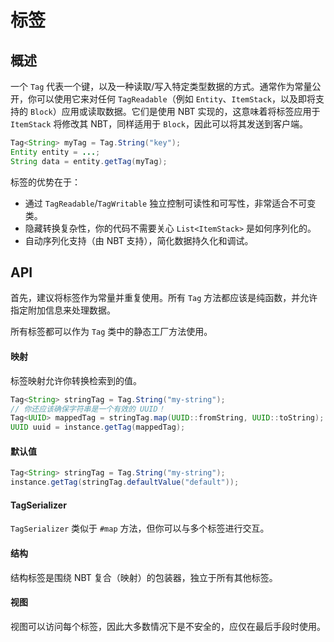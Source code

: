 # 标签

## 概述

一个 `Tag` 代表一个键，以及一种读取/写入特定类型数据的方式。通常作为常量公开，你可以使用它来对任何 `TagReadable`（例如 `Entity`、`ItemStack`，以及即将支持的 `Block`）应用或读取数据。它们是使用 NBT 实现的，这意味着将标签应用于 `ItemStack` 将修改其 NBT，同样适用于 `Block`，因此可以将其发送到客户端。

```java
Tag<String> myTag = Tag.String("key");
Entity entity = ...;
String data = entity.getTag(myTag);
```

标签的优势在于：

* 通过 `TagReadable`/`TagWritable` 独立控制可读性和可写性，非常适合不可变类。
* 隐藏转换复杂性，你的代码不需要关心 `List<ItemStack>` 是如何序列化的。
* 自动序列化支持（由 NBT 支持），简化数据持久化和调试。

## API

首先，建议将标签作为常量并重复使用。所有 `Tag` 方法都应该是纯函数，并允许指定附加信息来处理数据。

所有标签都可以作为 `Tag` 类中的静态工厂方法使用。

#### 映射

标签映射允许你转换检索到的值。

```java
Tag<String> stringTag = Tag.String("my-string");
// 你还应该确保字符串是一个有效的 UUID！
Tag<UUID> mappedTag = stringTag.map(UUID::fromString, UUID::toString);
UUID uuid = instance.getTag(mappedTag);
```

#### 默认值

```java
Tag<String> stringTag = Tag.String("my-string");
instance.getTag(stringTag.defaultValue("default"));
```

#### TagSerializer

`TagSerializer` 类似于 `#map` 方法，但你可以与多个标签进行交互。

#### 结构

结构标签是围绕 NBT 复合（映射）的包装器，独立于所有其他标签。

#### 视图

视图可以访问每个标签，因此大多数情况下是不安全的，应仅在最后手段时使用。